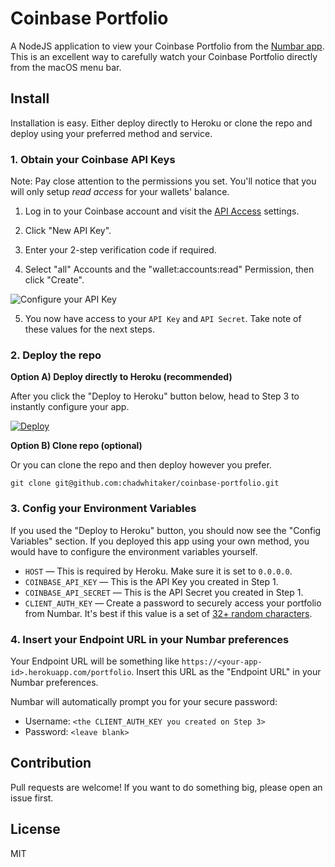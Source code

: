 # Coinbase Portfolio
A NodeJS application to view your Coinbase Portfolio from the [Numbar app](https://numbarapp.com). This is an excellent way to carefully watch your Coinbase Portfolio directly from the macOS menu bar.

## Install
Installation is easy. Either deploy directly to Heroku or clone the repo and deploy using your preferred method and service.

### 1. Obtain your Coinbase API Keys

Note: Pay close attention to the permissions you set. You'll notice that you will only setup *read access* for your wallets' balance.

1. Log in to your Coinbase account and visit the [API Access](https://www.coinbase.com/settings/api) settings.

2. Click "New API Key".

3. Enter your 2-step verification code if required.

4. Select "all" Accounts and the "wallet:accounts:read" Permission, then click "Create".

  ![Configure your API Key](http://i.imgur.com/a6xrRJl.png)

5. You now have access to your `API Key` and `API Secret`. Take note of these values for the next steps.


### 2. Deploy the repo

**Option A) Deploy directly to Heroku (recommended)**

After you click the "Deploy to Heroku" button below, head to Step 3 to instantly configure your app.

[![Deploy](https://www.herokucdn.com/deploy/button.svg)](https://heroku.com/deploy?template=https://github.com/chadwhitaker/coinbase-portfolio/releases/latest)  

**Option B) Clone repo (optional)**

Or you can clone the repo and then deploy however you prefer.
```
git clone git@github.com:chadwhitaker/coinbase-portfolio.git
```

### 3. Config your Environment Variables

If you used the "Deploy to Heroku" button, you should now see the "Config Variables" section. If you deployed this app using your own method, you would have to configure the environment variables yourself.

  - `HOST` — This is required by Heroku. Make sure it is set to `0.0.0.0`.
  - `COINBASE_API_KEY` — This is the API Key you created in Step 1.
  - `COINBASE_API_SECRET` — This is the API Secret you created in Step 1.
  - `CLIENT_AUTH_KEY` — Create a password to securely access your portfolio from Numbar. It's best if this value is a set of [32+ random characters](http://www.sethcardoza.com/tools/random-password-generator/).  

### 4. Insert your Endpoint URL in your Numbar preferences

Your Endpoint URL will be something like `https://<your-app-id>.herokuapp.com/portfolio`. Insert this URL as the "Endpoint URL" in your Numbar preferences.

Numbar will automatically prompt you for your secure password:
  - Username: `<the CLIENT_AUTH_KEY you created on Step 3>`
  - Password: `<leave blank>`

## Contribution

Pull requests are welcome! If you want to do something big, please open an issue first.

## License
MIT

